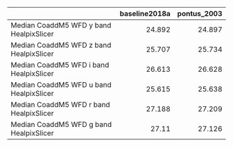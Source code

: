 |                                         |   baseline2018a |   pontus_2003 |
|:----------------------------------------|----------------:|--------------:|
| Median CoaddM5 WFD y band HealpixSlicer |          24.892 |        24.897 |
| Median CoaddM5 WFD z band HealpixSlicer |          25.707 |        25.734 |
| Median CoaddM5 WFD i band HealpixSlicer |          26.613 |        26.628 |
| Median CoaddM5 WFD u band HealpixSlicer |          25.615 |        25.638 |
| Median CoaddM5 WFD r band HealpixSlicer |          27.188 |        27.209 |
| Median CoaddM5 WFD g band HealpixSlicer |          27.11  |        27.126 |
